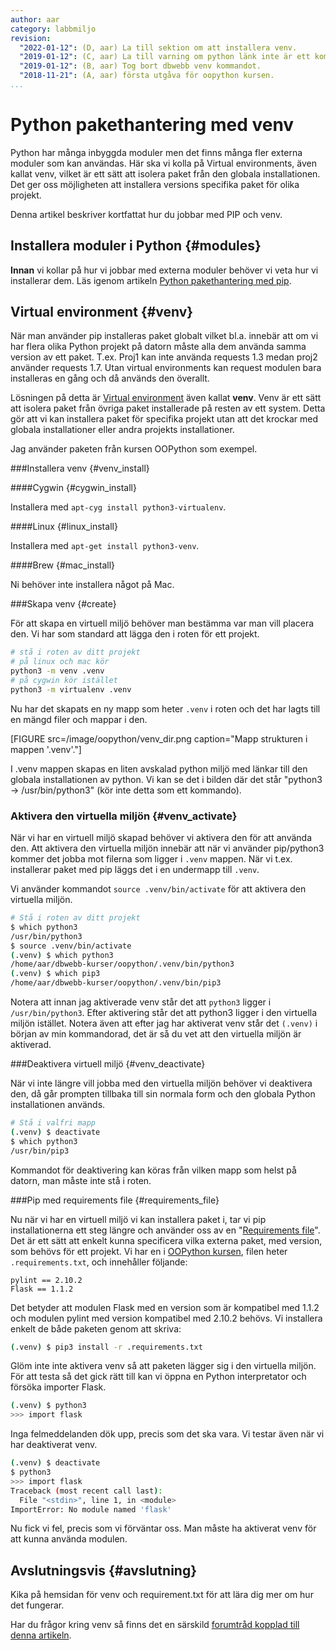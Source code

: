 ```yaml
---
author: aar
category: labbmiljo
revision:
  "2022-01-12": (D, aar) La till sektion om att installera venv.
  "2019-01-12": (C, aar) La till varning om python länk inte är ett kommando.
  "2019-01-12": (B, aar) Tog bort dbwebb venv kommandot.
  "2018-11-21": (A, aar) första utgåva för oopython kursen.
...
```

Python pakethantering med venv
==================================

Python har många inbyggda moduler men det finns många fler externa moduler som kan användas. Här ska vi kolla på Virtual environments, även kallat venv, vilket är ett sätt att isolera paket från den globala installationen. Det ger oss möjligheten att installera versions specifika paket för olika projekt.

Denna artikel beskriver kortfattat hur du jobbar med PIP och venv.

<!--more-->

Installera moduler i Python {#modules}
---------------------------------------

**Innan** vi kollar på hur vi jobbar med externa moduler behöver vi veta hur vi installerar dem. Läs igenom artikeln [Python pakethantering med pip](kunskap/python-pakethantering-med-pip).



Virtual environment {#venv}
--------------------------------------

När man använder pip installeras paket globalt vilket bl.a. innebär att om vi har flera olika Python projekt på datorn måste alla dem använda samma version av ett paket. T.ex. Proj1 kan inte använda requests 1.3 medan proj2 använder requests 1.7. Utan virtual environments kan request modulen bara installeras en gång och då används den överallt.

Lösningen på detta är [Virtual environment](https://docs.python.org/3/tutorial/venv.html) även kallat **venv**. Venv är ett sätt att isolera paket från övriga paket installerade på resten av ett system. Detta gör att vi kan installera paket för specifika projekt utan att det krockar med globala installationer eller andra projekts installationer.

Jag använder paketen från kursen OOPython som exempel.


###Installera venv {#venv_install}


####Cygwin {#cygwin_install}

Installera med `apt-cyg install python3-virtualenv`.

####Linux {#linux_install}

Installera med `apt-get install python3-venv`.

####Brew {#mac_install}

Ni behöver inte installera något på Mac.



###Skapa venv {#create}

För att skapa en virtuell miljö behöver man bestämma var man vill placera den. Vi har som standard att lägga den i roten för ett projekt.

```bash
# stå i roten av ditt projekt
# på linux och mac kör
python3 -m venv .venv
# på cygwin kör istället
python3 -m virtualenv .venv
```

Nu har det skapats en ny mapp som heter `.venv` i roten och det har lagts till en mängd filer och mappar i den.

[FIGURE src=/image/oopython/venv_dir.png caption="Mapp strukturen i mappen '.venv'."]

I .venv mappen skapas en liten avskalad python miljö med länkar till den globala installationen av python. Vi kan se det i bilden där det står "python3 -> /usr/bin/python3" (kör inte detta som ett kommando).



### Aktivera den virtuella miljön {#venv_activate}

När vi har en virtuell miljö skapad behöver vi aktivera den för att använda den. Att aktivera den virtuella miljön innebär att när vi använder pip/python3 kommer det jobba mot filerna som ligger i `.venv` mappen. När vi t.ex. installerar paket med pip läggs det i en undermapp till `.venv`. 

Vi använder kommandot `source .venv/bin/activate` för att aktivera den virtuella miljön.

```bash
# Stå i roten av ditt projekt
$ which python3
/usr/bin/python3
$ source .venv/bin/activate
(.venv) $ which python3
/home/aar/dbwebb-kurser/oopython/.venv/bin/python3
(.venv) $ which pip3
/home/aar/dbwebb-kurser/oopython/.venv/bin/pip3
```

Notera att innan jag aktiverade venv står det att `python3` ligger i `/usr/bin/python3`. Efter aktivering står det att python3 ligger i den virtuella miljön istället. Notera även att efter jag har aktiverat venv står det `(.venv)` i början av min kommandorad, det är så du vet att den virtuella miljön är aktiverad. 



###Deaktivera virtuell miljö {#venv_deactivate}

När vi inte längre vill jobba med den virtuella miljön behöver vi deaktivera den, då går prompten tillbaka till sin normala form och den globala Python installationen används. 

```bash
# Stå i valfri mapp
(.venv) $ deactivate
$ which python3
/usr/bin/pip3
```

Kommandot för deaktivering kan köras från vilken mapp som helst på datorn, man måste inte stå i roten.



###Pip med requirements file {#requirements_file}

Nu när vi har en virtuell miljö vi kan installera paket i, tar vi pip installationerna ett steg längre och använder oss av en "[Requirements file](https://pip.pypa.io/en/stable/user_guide/#requirements-files)". Det är ett sätt att enkelt kunna specificera vilka externa paket, med version, som behövs för ett projekt. Vi har en i [OOPython kursen](https://github.com/dbwebb-se/oopython/blob/master/.requirements.txt), filen heter `.requirements.txt`, och innehåller följande:

```
pylint == 2.10.2
Flask == 1.1.2
```

Det betyder att modulen Flask med en version som är kompatibel med 1.1.2 och modulen pylint med version kompatibel med 2.10.2 behövs. Vi installera enkelt de både paketen genom att skriva:
    
```bash
(.venv) $ pip3 install -r .requirements.txt
```

Glöm inte inte aktivera venv så att paketen lägger sig i den virtuella miljön. För att testa så det gick rätt till kan vi öppna en Python interpretator och försöka importer Flask.

```bash
(.venv) $ python3
>>> import flask
```

Inga felmeddelanden dök upp, precis som det ska vara. Vi testar även när vi har deaktiverat venv.

```bash
(.venv) $ deactivate
$ python3
>>> import flask
Traceback (most recent call last):
  File "<stdin>", line 1, in <module>
ImportError: No module named 'flask'
```

Nu fick vi fel, precis som vi förväntar oss. Man måste ha aktiverat venv för att kunna använda modulen.



Avslutningsvis {#avslutning}
--------------------------------------

Kika på hemsidan för venv och requirement.txt för att lära dig mer om hur det fungerar.

Har du frågor kring venv så finns det en särskild [forumtråd kopplad till denna artikeln](t/7008).
